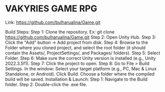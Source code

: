 # VAKYRIES GAME RPG

Link: https://github.com/bulharualina/Game.git

Build Steps:
	Step 1: Clone the repository. Ex: git clone https://github.com/bulharualina/Game.git
	Step 2: Open Unity Hub.
	Step 3: Click the "Add" button -> Add project from disk.
	Step 4: Browse to the Folder where you cloned project, and select the root folder (it should contain the Assets/, ProjectSettings/, and Packages/ folders).
	Step 5: Select Folder.
	Step 6: Make sure the correct Unity version is installed (e.g., Unity 2022.3.5f1).
	Step 7: Click the project to open.
	Step 8: Go to File > Build Settings.
		In the window:
			Select your target platform (e.g., PC, Mac & Linux Standalone, or Android).
			Click Build.
			Choose a folder where the compiled build will be saved. 
Installation & Launch:
	Step 1: Navigate to the Build folder.
	Step 2: Double-click the .exe file. 
